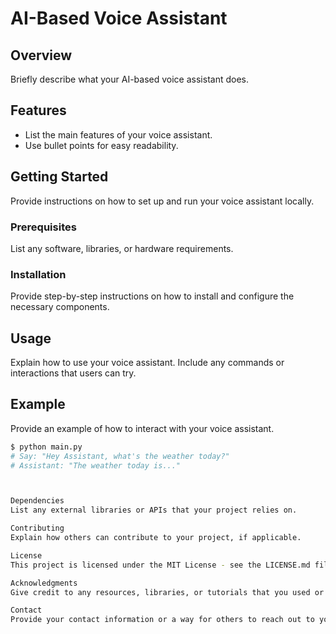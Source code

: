 # AI-Based Voice Assistant

## Overview
Briefly describe what your AI-based voice assistant does.

## Features
- List the main features of your voice assistant.
- Use bullet points for easy readability.

## Getting Started
Provide instructions on how to set up and run your voice assistant locally.

### Prerequisites
List any software, libraries, or hardware requirements.

### Installation
Provide step-by-step instructions on how to install and configure the necessary components.

## Usage
Explain how to use your voice assistant. Include any commands or interactions that users can try.

## Example
Provide an example of how to interact with your voice assistant.

```bash
$ python main.py
# Say: "Hey Assistant, what's the weather today?"
# Assistant: "The weather today is..."



Dependencies
List any external libraries or APIs that your project relies on.

Contributing
Explain how others can contribute to your project, if applicable.

License
This project is licensed under the MIT License - see the LICENSE.md file for details.

Acknowledgments
Give credit to any resources, libraries, or tutorials that you used or were inspired by.

Contact
Provide your contact information or a way for others to reach out to you for questions or collaborations.


